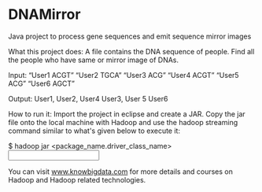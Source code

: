 # DNAMirror
Java project to process gene sequences and emit sequence mirror images

What this project does: A file contains the DNA sequence of people. Find all the people who have same or mirror image of DNAs.

Input: “User1 ACGT” “User2 TGCA” “User3 ACG” “User4 ACGT” “User5 ACG” “User6 AGCT”

Output: User1, User2, User4
User3, User 5
User6

How to run it: Import the project in eclipse and create a JAR. Copy the jar file onto the local machine with Hadoop and use the hadoop streaming command similar to what's given below to execute it:

$ hadoop jar <package_name.driver_class_name> <input file location on HDFS> <output location on HDFS>

You can visit www.knowbigdata.com for more details and courses on Hadoop and Hadoop related technologies.
